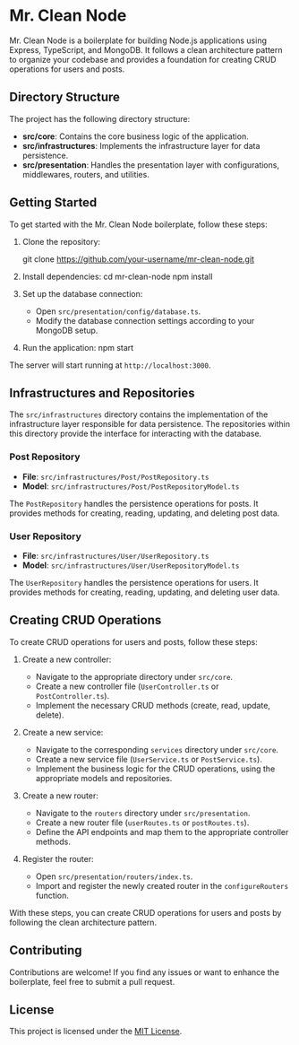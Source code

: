 # Mr. Clean Node

Mr. Clean Node is a boilerplate for building Node.js applications using Express, TypeScript, and MongoDB. It follows a clean architecture pattern to organize your codebase and provides a foundation for creating CRUD operations for users and posts.

## Directory Structure

The project has the following directory structure:

- **src/core**: Contains the core business logic of the application.
- **src/infrastructures**: Implements the infrastructure layer for data persistence.
- **src/presentation**: Handles the presentation layer with configurations, middlewares, routers, and utilities.

## Getting Started

To get started with the Mr. Clean Node boilerplate, follow these steps:

1. Clone the repository:

   git clone <https://github.com/your-username/mr-clean-node.git>

2. Install dependencies:
   cd mr-clean-node
   npm install

3. Set up the database connection:

   - Open `src/presentation/config/database.ts`.
   - Modify the database connection settings according to your MongoDB setup.

4. Run the application:
   npm start

The server will start running at `http://localhost:3000`.

## Infrastructures and Repositories

The `src/infrastructures` directory contains the implementation of the infrastructure layer responsible for data persistence. The repositories within this directory provide the interface for interacting with the database.

### Post Repository

- **File**: `src/infrastructures/Post/PostRepository.ts`
- **Model**: `src/infrastructures/Post/PostRepositoryModel.ts`

The `PostRepository` handles the persistence operations for posts. It provides methods for creating, reading, updating, and deleting post data.

### User Repository

- **File**: `src/infrastructures/User/UserRepository.ts`
- **Model**: `src/infrastructures/User/UserRepositoryModel.ts`

The `UserRepository` handles the persistence operations for users. It provides methods for creating, reading, updating, and deleting user data.

## Creating CRUD Operations

To create CRUD operations for users and posts, follow these steps:

1. Create a new controller:

   - Navigate to the appropriate directory under `src/core`.
   - Create a new controller file (`UserController.ts` or `PostController.ts`).
   - Implement the necessary CRUD methods (create, read, update, delete).

2. Create a new service:

   - Navigate to the corresponding `services` directory under `src/core`.
   - Create a new service file (`UserService.ts` or `PostService.ts`).
   - Implement the business logic for the CRUD operations, using the appropriate models and repositories.

3. Create a new router:

   - Navigate to the `routers` directory under `src/presentation`.
   - Create a new router file (`userRoutes.ts` or `postRoutes.ts`).
   - Define the API endpoints and map them to the appropriate controller methods.

4. Register the router:

   - Open `src/presentation/routers/index.ts`.
   - Import and register the newly created router in the `configureRouters` function.

With these steps, you can create CRUD operations for users and posts by following the clean architecture pattern.

## Contributing

Contributions are welcome! If you find any issues or want to enhance the boilerplate, feel free to submit a pull request.

## License

This project is licensed under the [MIT License](https://opensource.org/licenses/MIT).
